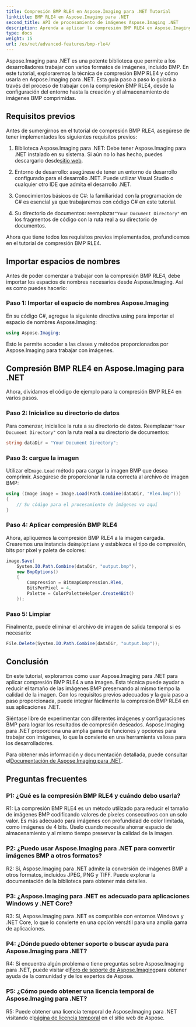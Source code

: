 ```yaml
---
title: Compresión BMP RLE4 en Aspose.Imaging para .NET Tutorial
linktitle: BMP RLE4 en Aspose.Imaging para .NET
second_title: API de procesamiento de imágenes Aspose.Imaging .NET
description: Aprenda a aplicar la compresión BMP RLE4 en Aspose.Imaging para .NET. Reduzca el tamaño de la imagen BMP sin pérdida de calidad.
type: docs
weight: 15
url: /es/net/advanced-features/bmp-rle4/
---
```

Aspose.Imaging para .NET es una potente biblioteca que permite a los desarrolladores trabajar con varios formatos de imágenes, incluido BMP. En este tutorial, exploraremos la técnica de compresión BMP RLE4 y cómo usarla en Aspose.Imaging para .NET. Esta guía paso a paso lo guiará a través del proceso de trabajar con la compresión BMP RLE4, desde la configuración del entorno hasta la creación y el almacenamiento de imágenes BMP comprimidas.

## Requisitos previos

Antes de sumergirnos en el tutorial de compresión BMP RLE4, asegúrese de tener implementados los siguientes requisitos previos:

1.  Biblioteca Aspose.Imaging para .NET: Debe tener Aspose.Imaging para .NET instalado en su sistema. Si aún no lo has hecho, puedes descargarlo desde[sitio web](https://releases.aspose.com/imaging/net/).

2. Entorno de desarrollo: asegúrese de tener un entorno de desarrollo configurado para el desarrollo .NET. Puede utilizar Visual Studio o cualquier otro IDE que admita el desarrollo .NET.

3. Conocimientos básicos de C#: la familiaridad con la programación de C# es esencial ya que trabajaremos con código C# en este tutorial.

4.  Su directorio de documentos: reemplazar`"Your Document Directory"` en los fragmentos de código con la ruta real a su directorio de documentos.

Ahora que tiene todos los requisitos previos implementados, profundicemos en el tutorial de compresión BMP RLE4.

## Importar espacios de nombres

Antes de poder comenzar a trabajar con la compresión BMP RLE4, debe importar los espacios de nombres necesarios desde Aspose.Imaging. Así es como puedes hacerlo:

### Paso 1: Importar el espacio de nombres Aspose.Imaging

En su código C#, agregue la siguiente directiva using para importar el espacio de nombres Aspose.Imaging:

```csharp
using Aspose.Imaging;
```

Esto le permite acceder a las clases y métodos proporcionados por Aspose.Imaging para trabajar con imágenes.

## Compresión BMP RLE4 en Aspose.Imaging para .NET

Ahora, dividamos el código de ejemplo para la compresión BMP RLE4 en varios pasos.

### Paso 2: Inicialice su directorio de datos

 Para comenzar, inicialice la ruta a su directorio de datos. Reemplazar`"Your Document Directory"` con la ruta real a su directorio de documentos:

```csharp
string dataDir = "Your Document Directory";
```

### Paso 3: cargue la imagen

 Utilizar el`Image.Load` método para cargar la imagen BMP que desea comprimir. Asegúrese de proporcionar la ruta correcta al archivo de imagen BMP:

```csharp
using (Image image = Image.Load(Path.Combine(dataDir, "Rle4.bmp")))
{
    // Su código para el procesamiento de imágenes va aquí
}
```

### Paso 4: Aplicar compresión BMP RLE4

 Ahora, apliquemos la compresión BMP RLE4 a la imagen cargada. Crearemos una instancia de`BmpOptions` y establezca el tipo de compresión, bits por píxel y paleta de colores:

```csharp
image.Save(
    System.IO.Path.Combine(dataDir, "output.bmp"),
    new BmpOptions()
    {
        Compression = BitmapCompression.Rle4,
        BitsPerPixel = 4,
        Palette = ColorPaletteHelper.Create4Bit()
    });
```

### Paso 5: Limpiar

Finalmente, puede eliminar el archivo de imagen de salida temporal si es necesario:

```csharp
File.Delete(System.IO.Path.Combine(dataDir, "output.bmp"));
```

## Conclusión

En este tutorial, exploramos cómo usar Aspose.Imaging para .NET para aplicar compresión BMP RLE4 a una imagen. Esta técnica puede ayudar a reducir el tamaño de las imágenes BMP preservando al mismo tiempo la calidad de la imagen. Con los requisitos previos adecuados y la guía paso a paso proporcionada, puede integrar fácilmente la compresión BMP RLE4 en sus aplicaciones .NET.

Siéntase libre de experimentar con diferentes imágenes y configuraciones BMP para lograr los resultados de compresión deseados. Aspose.Imaging para .NET proporciona una amplia gama de funciones y opciones para trabajar con imágenes, lo que la convierte en una herramienta valiosa para los desarrolladores.

 Para obtener más información y documentación detallada, puede consultar el[Documentación de Aspose.Imaging para .NET](https://reference.aspose.com/imaging/net/).

## Preguntas frecuentes

### P1: ¿Qué es la compresión BMP RLE4 y cuándo debo usarla?

R1: La compresión BMP RLE4 es un método utilizado para reducir el tamaño de imágenes BMP codificando valores de píxeles consecutivos con un solo valor. Es más adecuado para imágenes con profundidad de color limitada, como imágenes de 4 bits. Úselo cuando necesite ahorrar espacio de almacenamiento y al mismo tiempo preservar la calidad de la imagen.

### P2: ¿Puedo usar Aspose.Imaging para .NET para convertir imágenes BMP a otros formatos?

R2: Sí, Aspose.Imaging para .NET admite la conversión de imágenes BMP a otros formatos, incluidos JPEG, PNG y TIFF. Puede explorar la documentación de la biblioteca para obtener más detalles.

### P3: ¿Aspose.Imaging para .NET es adecuado para aplicaciones Windows y .NET Core?

R3: Sí, Aspose.Imaging para .NET es compatible con entornos Windows y .NET Core, lo que lo convierte en una opción versátil para una amplia gama de aplicaciones.

### P4: ¿Dónde puedo obtener soporte o buscar ayuda para Aspose.Imaging para .NET?

 R4: Si encuentra algún problema o tiene preguntas sobre Aspose.Imaging para .NET, puede visitar el[Foro de soporte de Aspose.Imaging](https://forum.aspose.com/)para obtener ayuda de la comunidad y de los expertos de Aspose.

### P5: ¿Cómo puedo obtener una licencia temporal de Aspose.Imaging para .NET?

 R5: Puede obtener una licencia temporal de Aspose.Imaging para .NET visitando el[página de licencia temporal](https://purchase.aspose.com/temporary-license/) en el sitio web de Aspose.